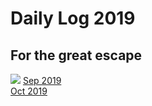 # Daily Log 2019
## For the great escape
![](https://github.com/BlackTunami/mission_excape.github.io/blob/master/image.jpg)
[Sep 2019](https://github.com/BlackTunami/mission_escape.github.io/issues/1)  
[Oct 2019](https://github.com/BlackTunami/mission_escape.github.io/issues/2)  
